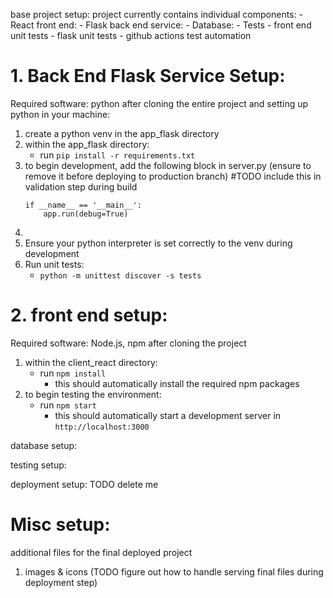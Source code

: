 base project setup:
project currently contains individual components:
    - React front end:
    - Flask back end service:
    - Database:
    - Tests
        - front end unit tests
        - flask unit tests
        - github actions test automation




# 1. Back End Flask Service Setup:
Required software: python
after cloning the entire project and setting up python in your machine:
1. create a python venv in the app_flask directory
2. within the app_flask directory:
    - run ```pip install -r requirements.txt```
3. to begin development, add the following block in server.py (ensure to remove it before deploying to production branch) #TODO include this in validation step during build
    ```
    if __name__ == '__main__':
        app.run(debug=True)
    ```
4.
5. Ensure your python interpreter is set correctly to the venv during development
6. Run unit tests:
    - ```python -m unittest discover -s tests```

# 2. front end setup:
Required software: Node.js, npm
after cloning the project
1. within the client_react directory:
    - run ```npm install```
        - this should automatically install the required npm packages
2. to begin testing the environment:
    - run ```npm start```
        - this should automatically start a development server in ```http://localhost:3000```

database setup:


testing setup:


deployment setup:
TODO delete me


# Misc setup:
additional files for the final deployed project
1. images & icons (TODO figure out how to handle serving final files during deployment step)


